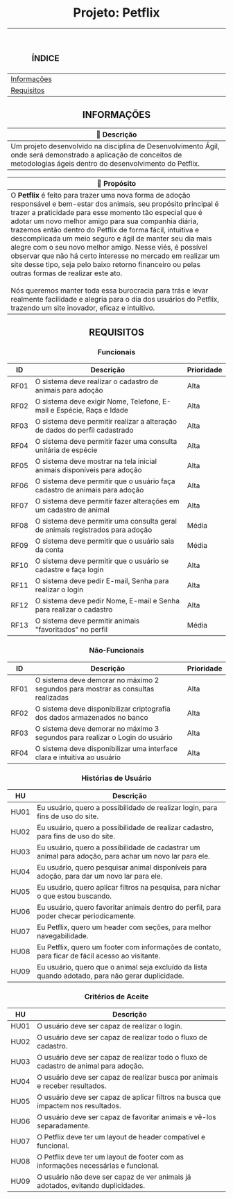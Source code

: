 <h1 align="center"> Projeto: Petflix </h1>

<div align="center">
 
|<h3>ﾠﾠ                                   ÍNDICE                                   </h3>|
|-|
| [Informações](#informações)<br> |
| [Requisitos](#requisitos)<br> |

</div>

## <div align="center">INFORMAÇÕES</div>
|📄 **Descrição**|
|-|
 |Um projeto desenvolvido na disciplina de Desenvolvimento Ágil, onde será demonstrado a aplicação de conceitos de metodologias ágeis dentro do desenvolvimento do Petflix.|

|📌 **Propósito**|
|-|
|O **Petflix** é feito para trazer uma nova forma de adoção responsável e bem-estar dos animais, seu propósito principal é trazer a praticidade para esse momento tão especial que é adotar um novo melhor amigo para sua companhia diária, trazemos então dentro do Petflix de forma fácil, intuitiva e descomplicada um meio seguro e ágil de manter seu dia mais alegre com o seu novo melhor amigo. Nesse viés, é possível observar que não há certo interesse no mercado em realizar um site desse tipo, seja pelo baixo retorno financeiro ou pelas outras formas de realizar este ato.<br><br> Nós queremos manter toda essa burocracia para trás e levar realmente facilidade e alegria para o dia dos usuários do Petflix, trazendo um site inovador, eficaz e intuitivo.| 

## <div align="center">REQUISITOS</div>

<div align="center">
 
### Funcionais
 
|ID|Descrição|Prioridade|
|-|-|-|
|RF01|O sistema deve realizar o cadastro de animais para adoção|Alta|
|RF02|O sistema deve exigir Nome, Telefone, E-mail e Espécie, Raça e Idade|Alta|
|RF03|O sistema deve permitir realizar a alteração de dados do perfil cadastrado|Alta|
|RF04|O sistema deve permitir fazer uma consulta unitária de espécie|Alta|
|RF05|O sistema deve mostrar na tela inicial animais disponíveis para adoção|Alta|
|RF06|O sistema deve permitir que o usuário faça cadastro de animais para adoção|Alta|
|RF07|O sistema deve permitir fazer alterações em um cadastro de animal|Alta|
|RF08|O sistema deve permitir uma consulta geral de animais registrados para adoção|Média|
|RF09|O sistema deve permitir que o usuário saia da conta|Média|
|RF10|O sistema deve permitir que o usuário se cadastre e faça login|Alta|
|RF11|O sistema deve pedir E-mail, Senha para realizar o login|Alta|
|RF12|O sistema deve pedir Nome, E-mail e Senha para realizar o cadastro|Alta|
|RF13|O sistema deve permitir animais "favoritados" no perfil|Média|
</div>


<div align="center">
 
### Não-Funcionais

|ID|Descrição|Prioridade|
|-|-|-|
|RF01|O sistema deve demorar no máximo 2 segundos para mostrar as consultas realizadas|Alta|
|RF02|O sistema deve disponibilizar criptografia dos dados armazenados no banco|Alta|
|RF03|O sistema deve demorar no máximo 3 segundos para realizar o Login do usuário|Alta|
|RF04|O sistema deve disponibilizar uma interface clara e intuitiva ao usuário|Alta|
</div>


<div align="center">
 
### Histórias de Usuário

|HU|Descrição|
|-|-|
|HU01|Eu usuário, quero a possibilidade de realizar login, para fins de uso do site.
|HU02|Eu usuário, quero a possibilidade de realizar cadastro, para fins de uso do site.
|HU03|Eu usuário, quero a possibilidade de cadastrar um animal para adoção, para achar um novo lar para ele.
|HU04|Eu usuário, quero pesquisar animal disponíveis para adoção, para dar um novo lar para ele.
|HU05|Eu usuário, quero aplicar filtros na pesquisa, para nichar o que estou buscando.
|HU06|Eu usuário, quero favoritar animais dentro do perfil, para poder checar periodicamente.
|HU07|Eu Petflix, quero um header com seções, para melhor navegabilidade.
|HU08|Eu Petflix, quero um footer com informações de contato, para ficar de fácil acesso ao visitante.
|HU09|Eu usuário, quero que o animal seja excluído da lista quando adotado, para não gerar duplicidade.
</div>

<div align="center">
 
### Critérios de Aceite

|HU|Descrição|
|-|-|
|HU01|O usuário deve ser capaz de realizar o login.
|HU02|O usuário deve ser capaz de realizar todo o fluxo de cadastro.
|HU03|O usuário deve ser capaz de realizar todo o fluxo de cadastro de animal para adoção.
|HU04|O usuário deve ser capaz de realizar busca por animais e receber resultados.
|HU05|O usuário deve ser capaz de aplicar filtros na busca que impactem nos resultados.
|HU06|O usuário deve ser capaz de favoritar animais e vê-los separadamente.
|HU07|O Petflix deve ter um layout de header compatível e funcional.
|HU08|O Petflix deve ter um layout de footer com as informações necessárias e funcional.
|HU09|O usuário não deve ser capaz de ver animais já adotados, evitando duplicidades.
</div>
